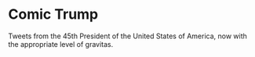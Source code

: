 # Comic Trump

Tweets from the 45th President of the United States of America, now with the appropriate level of gravitas.
